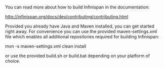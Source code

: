 You can read more about how to build Infinispan in the documentation:

http://infinispan.org/docs/dev/contributing/contributing.html

Provided you already have Java and Maven installed, you can get started right away.
For convenience you can use the provided maven-settings.xml file which enables all additional repositories required for
building Infinispan:

  mvn -s maven-settings.xml clean install

or use the provided build.sh or build.bat depending on your platform of choice.

